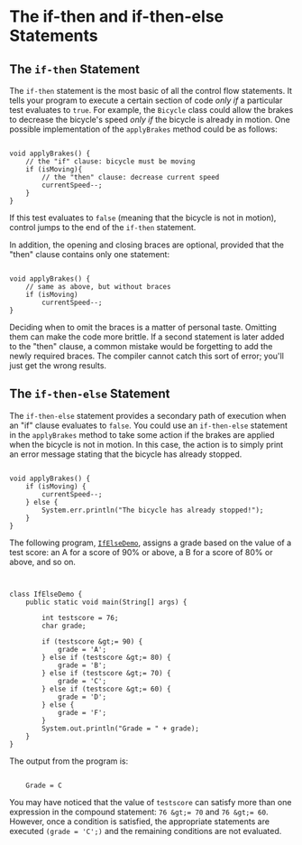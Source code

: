 
# The if-then and if-then-else Statements

## The `if-then` Statement

The `if-then` statement is the most basic of all the control flow statements. It tells your program to execute a certain section of code *only if* a particular test evaluates to `true`. For example, the `Bicycle` class could allow the brakes to decrease the bicycle's speed *only if* the bicycle is already in motion. One possible implementation of the `applyBrakes` method could be as follows:

```

void applyBrakes() {
    // the "if" clause: bicycle must be moving
    if (isMoving){ 
        // the "then" clause: decrease current speed
        currentSpeed--;
    }
}

```

If this test evaluates to `false` (meaning that the bicycle is not in motion), control jumps to the end of the `if-then` statement.

In addition, the opening and closing braces are optional, provided that the "then" clause contains only one statement:

```

void applyBrakes() {
    // same as above, but without braces 
    if (isMoving)
        currentSpeed--;
}

```

Deciding when to omit the braces is a matter of personal taste. Omitting them can make the code more brittle. If a second statement is later added to the "then" clause, a common mistake would be forgetting to add the newly required braces. The compiler cannot catch this sort of error; you'll just get the wrong results.

## The `if-then-else` Statement

The `if-then-else` statement provides a secondary path of execution when an "if" clause evaluates to `false`. You could use an `if-then-else` statement in the `applyBrakes` method to take some action if the brakes are applied when the bicycle is not in motion. In this case, the action is to simply print an error message stating that the bicycle has already stopped.

```

void applyBrakes() {
    if (isMoving) {
        currentSpeed--;
    } else {
        System.err.println("The bicycle has already stopped!");
    } 
}

```

The following program, 
[`IfElseDemo`](examples/IfElseDemo.java), assigns a grade based on the value of a test score: an A for a score of 90% or above, a B for a score of 80% or above, and so on.

```


class IfElseDemo {
    public static void main(String[] args) {

        int testscore = 76;
        char grade;

        if (testscore &gt;= 90) {
            grade = 'A';
        } else if (testscore &gt;= 80) {
            grade = 'B';
        } else if (testscore &gt;= 70) {
            grade = 'C';
        } else if (testscore &gt;= 60) {
            grade = 'D';
        } else {
            grade = 'F';
        }
        System.out.println("Grade = " + grade);
    }
}

```

The output from the program is:

```

    Grade = C

```

You may have noticed that the value of `testscore` can satisfy more than one expression in the compound statement: `76 &gt;= 70` and `76 &gt;= 60`. However, once a condition is satisfied, the appropriate statements are executed `(grade = 'C';)` and the remaining conditions are not evaluated.
